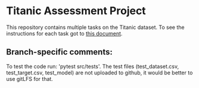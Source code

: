 # Titanic Assessment Project

This repository contains multiple tasks on the Titanic dataset. To see the instructions for each task got to [this document](docs/TASKS.md).


## Branch-specific comments:
To test the code run: 'pytest src/tests'.
The test files (test_dataset.csv, test_target.csv, test_model) are not uploaded to github, it would be better to use gitLFS for that.

